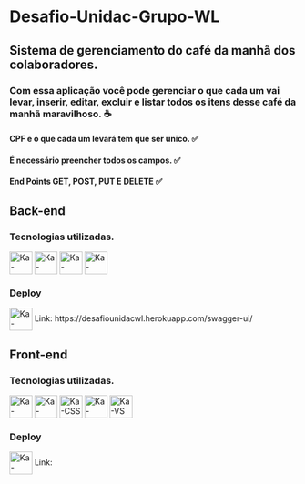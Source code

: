 # Desafio-Unidac-Grupo-WL
## Sistema de gerenciamento do café da manhã dos colaboradores.

### Com essa aplicação você pode gerenciar o que cada um vai levar, inserir, editar, excluir e listar todos os itens desse café da manhã maravilhoso. ☕
#### CPF e o que cada um levará tem que ser unico. ✅
#### É necessário preencher todos os campos. ✅
#### End Points GET, POST, PUT E DELETE ✅

## Back-end

### Tecnologias utilizadas.
<div style="display: inline_block">
<img align="center" alt="Ka-Java" height="40" width="40" src="https://img.icons8.com/color/48/000000/java-coffee-cup-logo--v2.png"/>
<img align="center" alt="Ka-Mysql" height="40" width="40" src="https://img.icons8.com/fluency/48/000000/mysql-logo.png"/>
<img align="center" alt="Ka-Spring" height="40" width="40" src="https://img.icons8.com/color/48/000000/spring-logo.png"/>
<img align="center" alt="Ka-Eclipse" height="40" width="40" src="https://icons.iconarchive.com/icons/papirus-team/papirus-apps/48/eclipse-icon.png"/>
  <br>
    </div>
    
### Deploy
  <img align="center" alt="Ka-Heroku" height="40" width="40" src="https://cdn-icons-png.flaticon.com/512/873/873120.png"/>
  Link: https://desafiounidacwl.herokuapp.com/swagger-ui/

  
  ## Front-end
  ### Tecnologias utilizadas.
  <div style="display: inline_block">
  <img align="center" alt="Ka-Bootstrap" height="40" width="40" src="https://img.icons8.com/color/48/000000/bootstrap.png">
  <img align="center" alt="Ka-HTML" height="40" width="40" src="https://cdn-icons-png.flaticon.com/512/226/226269.png"/>
  <img align="center" alt="Ka-CSS" height="40" width="40" src="https://img.icons8.com/external-justicon-lineal-color-justicon/64/000000/external-css-file-file-type-justicon-lineal-color-justicon.png"/>
  <img align="center" alt="Ka-Angular" height="40" width="40" src="https://angular.io/assets/images/logos/angular/angular.svg"/>
  <img align="center" alt="Ka-VS" height="40" width="40" src="https://cdn.icon-icons.com/icons2/2107/PNG/512/file_type_vscode_icon_130084.png"/>
  </div>
  
  ### Deploy
  <img align="center" alt="Ka-Netlifi" height="40" width="40" src="https://pics.freeicons.io/uploads/icons/png/11987465721551941710-512.png"/>
  Link:
  
 
  
  
  

